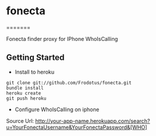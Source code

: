 # fonecta
=======

Fonecta finder proxy for IPhone WhoIsCalling
   
## Getting Started

* Install to heroku

```
git clone git://github.com/Frodotus/fonecta.git
bundle install
heroku create
git push heroku
```

* Configure WhoIsCalling on iphone

Source Url: http://your-app-name.herokuapp.com/search?u=YourFonectaUsername&YourFonectaPassword&[WHO]
